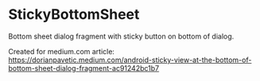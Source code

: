 # StickyBottomSheet
Bottom sheet dialog fragment with sticky button on bottom of dialog.

Created for medium.com article: https://dorianpavetic.medium.com/android-sticky-view-at-the-bottom-of-bottom-sheet-dialog-fragment-ac91242bc1b7
